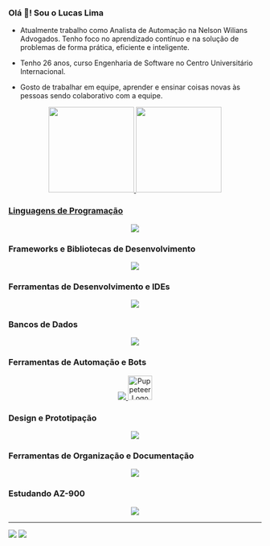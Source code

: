 ### Olá 👋! Sou o Lucas Lima

- Atualmente trabalho como Analista de Automação na Nelson Wilians Advogados. Tenho foco no aprendizado contínuo e na solução de problemas de forma prática, eficiente e inteligente.

- Tenho 26 anos, curso Engenharia de Software no Centro Universitário Internacional.
- Gosto de trabalhar em equipe, aprender e ensinar coisas novas às pessoas sendo colaborativo com a equipe.


<div align="center">
  <a href="https://github.com/Lucas-FLima">
  <img height="170em" src="https://github-readme-stats.vercel.app/api?username=Lucas-FLima&show_icons=true&theme=tokyonight&include_all_commits=true&count_private=true"/>
  <img height="170em" src="https://github-readme-stats.vercel.app/api/top-langs/?username=Lucas-FLima&layout=compact&langs_count=7&theme=tokyonight"/>
</div>

### Linguagens de Programação
<p align="center">
  <a href="https://skillicons.dev">
    <img src="https://skillicons.dev/icons?i=js,ts,py,php" />
  </a>
</p>

### Frameworks e Bibliotecas de Desenvolvimento
<p align="center">
  <a href="https://skillicons.dev">
    <img src="https://skillicons.dev/icons?i=nodejs,express,react,nextjs,redux,laravel,prisma,sequelize,bootstrap,materialui,tailwind,styledcomponents,vite" />
  </a>
</p>

### Ferramentas de Desenvolvimento e IDEs
<p align="center">
  <a href="https://skillicons.dev">
    <img src="https://skillicons.dev/icons?i=git,github,androidstudio,docker,firebase,postman,pycharm,vscode,npm,prisma,electron" />
  </a>
</p>

### Bancos de Dados
<p align="center">
  <a href="https://skillicons.dev">
    <img src="https://skillicons.dev/icons?i=mongodb,mysql,postgresql,sqlite" />
    
  </a>
</p>

### Ferramentas de Automação e Bots
<p align="center">
  <a href="https://skillicons.dev">
    <img src="https://skillicons.dev/icons?i=selenium,bots" />
    <img src="https://user-images.githubusercontent.com/10379601/29446482-04f7036a-841f-11e7-9872-91d1fc2ea683.png" alt="Puppeteer Logo" height="48px">
  </a>
</p>

### Design e Prototipação
<p align="center">
  <a href="https://skillicons.dev">
    <img src="https://skillicons.dev/icons?i=figma,ps" />
  </a>
</p>

### Ferramentas de Organização e Documentação
<p align="center">
  <a href="https://skillicons.dev">
    <img src="https://skillicons.dev/icons?i=notion,obsidian" />
  </a>
</p>

### Estudando AZ-900
<p align="center">
  <a href="https://skillicons.dev">
    <img src="https://skillicons.dev/icons?i=azure" />
  </a>
</p>
  
<hr>
  
<div> 
  <a href = "mailto:lupimfinito@gmail.com"><img src="https://img.shields.io/badge/Gmail-D14836?style=for-the-badge&logo=gmail&logoColor=white" target="_blank"></a>
  <a href="https://www.linkedin.com/in/lucasfreitaslima/" target="_blank"><img src="https://img.shields.io/badge/-LinkedIn-%230077B5?style=for-the-badge&logo=linkedin&logoColor=white" target="_blank"></a> 
</div>
